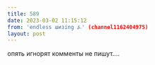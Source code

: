```yaml
---
title: 589
date: 2023-03-02 11:15:12
from: 'endless шизing ⍼' (channel1162404975)
layout: post
---
```


опять игнорят комменты не пишут....
